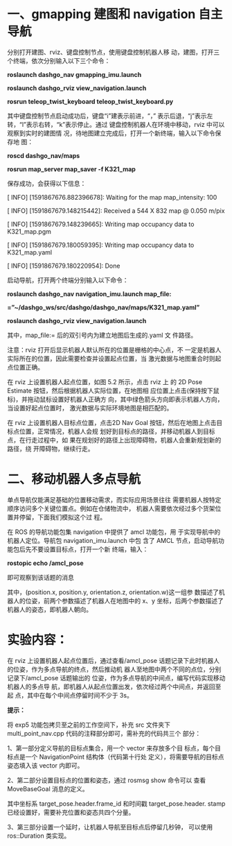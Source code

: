 # 一、gmapping 建图和 navigation 自主导航 

  分别打开建图、rviz、键盘控制节点，使用键盘控制机器人移
动，建图，打开三个终端，依次分别输入以下三个命令：

**roslaunch dashgo_nav gmapping_imu.launch** 

**roslaunch dashgo_rviz view_navigation.launch**

**rosrun teleop_twist_keyboard teleop_twist_keyboard.py**

其中键盘控制节点启动成功后，键盘“i”建表示前进，“，”
表示后退，“j”表示左转，“l”表示右转，“k”表示停止。通过
键盘控制机器人在环境中移动，rviz 中可以观察到实时的建图情
况，待地图建立完成后，打开一个新终端，输入以下命令保存地
图：

**roscd dashgo_nav/maps**

**rosrun map_server map_saver -f K321_map**

保存成功，会获得以下信息：

[ INFO] [1591867676.882396678]: Waiting for the map
map_intensity: 100

[ INFO] [1591867679.148215442]: Received a 544 X 832 map @ 
0.050 m/pix

[ INFO] [1591867679.148239665]: Writing map occupancy data 
to K321_map.pgm

[ INFO] [1591867679.180059395]: Writing map occupancy data 
to K321_map.yaml

[ INFO] [1591867679.180220954]: Done

启动导航，打开两个终端分别输入以下命令：

**roslaunch dashgo_nav navigation_imu.launch map_file:**

**=”~/dashgo_ws/src/dashgo/dashgo_nav/maps/K321_map.yaml”**

**roslaunch dashgo_rviz view_navigation.launch**

其中，map_file:= 后的双引号内为建立地图后生成的.yaml 文
件路径。

注意：rviz 打开后显示机器人默认所在的位置是栅格的中心点，不
一定是机器人实际所在的位置，因此需要检查并设置起点位置，当
激光数据与地图重合时则起点位置正确。

在 rviz 上设置机器人起点位置，如图 5.2 所示，点击 rviz 上
的 2D Pose Estimate 按钮，然后根据机器人实际位置，在地图相
应位置上点击(保持按下鼠标)，并拖动鼠标设置好机器人正确方
向，其中绿色箭头方向即表示机器人方向，当设置好起点位置时，
激光数据与实际环境地图是相匹配的。

在 rviz 上设置机器人目标点位置，点击2D Nav 
Goal 按钮，然后在地图上点击目标点位置，正常情况，机器人会规
划好到目标点的路径，并移动机器人到目标点，在行走过程中，如
果在规划好的路径上出现障碍物，机器人会重新规划新的路径，绕
开障碍物，继续行走。

# 二、移动机器人多点导航 

单点导航仅能满足基础的位置移动需求，而实际应用场景往往
需要机器人按特定顺序访问多个关键位置点。例如在仓储物流中，
机器人需要依次经过多个货架位置并停留，下面我们模拟这个过
程。

在 ROS 的导航功能包集 navigation 中提供了 amcl 功能包，用
于实现导航中的机器人定位。导航包 navigation_imu.launch 中包
含了 AMCL 节点，启动导航功能包后先不要设置目标点，打开一个新
终端，输入：

**rostopic echo /amcl_pose**

即可观察到该话题的消息

其中，(position.x, position.y, orientation.z, orientation.w)这一组参
数描述了机器人的位姿，前两个参数描述了机器人在地图中的 x、y
坐标，后两个参数描述了机器人的姿态，即机器人朝向。

# 实验内容：

在 rviz 上设置机器人起点位置后，通过查看/amcl_pose
话题记录下此时机器人的位姿，作为多点导航的终点，然后推动机
器人至地图中两个不同的点位，分别记录下/amcl_pose 话题输出的
位姿，作为多点导航的中间点，编写代码实现移动机器人的多点导
航，即机器人从起点位置出发，依次经过两个中间点，并返回至起
点，其中在每个中间点停留时间不少于 3s。

**提示：**

将 exp5 功能包拷贝至之前的工作空间下，补充 src 文件夹下
multi_point_nav.cpp 代码的注释部分即可，需补充的代码共三个
部分：

1、第一部分定义导航的目标点集合，用一个 vector 来存放多个目
标点，每个目标点是一个 NavigationPoint 结构体（代码第十行处
定义），将需要导航的目标点姿态填入该 vector 内即可。

2、第二部分设置目标点的位置和姿态，通过 rosmsg show 命令可以
查看 MoveBaseGoal 消息的定义。

其中坐标系 target_pose.header.frame_id 和时间戳 target_pose.header. 
stamp 已经设置好，需要补充位置和姿态共四个分量。

3、第三部分设置一个延时，让机器人导航至目标点后停留几秒钟，
可以使用 ros::Duration 类实现。

